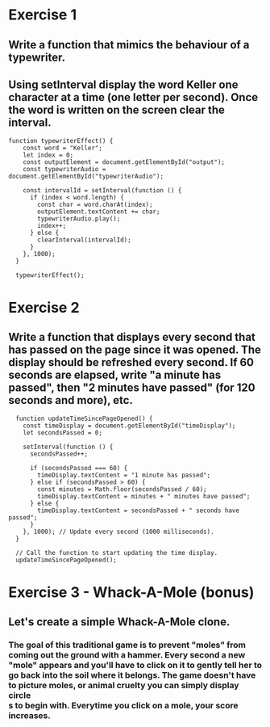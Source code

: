# Exercise 1

## Write a function that mimics the behaviour of a typewriter.

## Using setInterval display the word Keller one character at a time (one letter per second). Once the word is written on the screen clear the interval.

```
function typewriterEffect() {
    const word = "Keller";
    let index = 0;
    const outputElement = document.getElementById("output");
    const typewriterAudio = document.getElementById("typewriterAudio");

    const intervalId = setInterval(function () {
      if (index < word.length) {
        const char = word.charAt(index);
        outputElement.textContent += char;
        typewriterAudio.play();
        index++;
      } else {
        clearInterval(intervalId);
      }
    }, 1000);
  }

  typewriterEffect();
```

# Exercise 2

## Write a function that displays every second that has passed on the page since it was opened. The display should be refreshed every second. If 60 seconds are elapsed, write "a minute has passed", then "2 minutes have passed" (for 120 seconds and more), etc.

```
  function updateTimeSincePageOpened() {
    const timeDisplay = document.getElementById("timeDisplay");
    let secondsPassed = 0;

    setInterval(function () {
      secondsPassed++;

      if (secondsPassed === 60) {
        timeDisplay.textContent = "1 minute has passed";
      } else if (secondsPassed > 60) {
        const minutes = Math.floor(secondsPassed / 60);
        timeDisplay.textContent = minutes + " minutes have passed";
      } else {
        timeDisplay.textContent = secondsPassed + " seconds have passed";
      }
    }, 1000); // Update every second (1000 milliseconds).
  }

  // Call the function to start updating the time display.
  updateTimeSincePageOpened();
```

# Exercise 3 - Whack-A-Mole (bonus)

## Let's create a simple Whack-A-Mole clone.

### The goal of this traditional game is to prevent "moles" from coming out the ground with a hammer. Every second a new "mole" appears and you'll have to click on it to gently tell her to go back into the soil where it belongs. The game doesn't have to picture moles, or animal cruelty you can simply display circle <div>s to begin with. Everytime you click on a mole, your score increases.